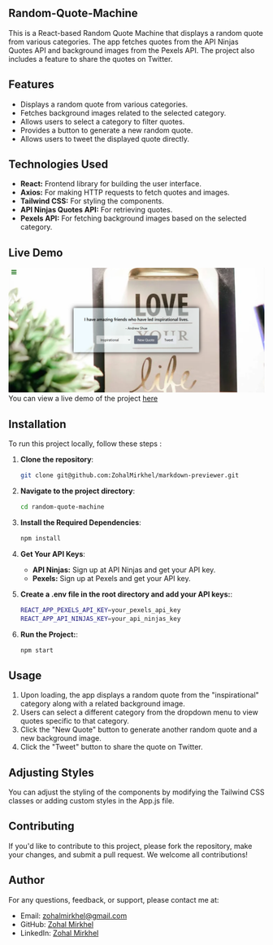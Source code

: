 ## Random-Quote-Machine

This is a React-based Random Quote Machine that displays a random quote from various categories. The app fetches quotes from the API Ninjas Quotes API and background images from the Pexels API. The project also includes a feature to share the quotes on Twitter.

## Features

 - Displays a random quote from various categories.
 - Fetches background images related to the selected category.
 - Allows users to select a category to filter quotes.
 - Provides a button to generate a new random quote.
 - Allows users to tweet the displayed quote directly.


## Technologies Used

 - **React:** Frontend library for building the user interface.
 - **Axios:** For making HTTP requests to fetch quotes and images.
 - **Tailwind CSS:** For styling the components.
 - **API Ninjas Quotes API:** For retrieving quotes.
 - **Pexels API:** For fetching background images based on the selected category.


## Live Demo

![alt text](image.png)
You can view a live demo of the project [here](https://quote-machine--quote-machine-p.netlify.app/)


## Installation

To run this project locally, follow these steps :

1. **Clone the repository**:
   ```bash
   git clone git@github.com:ZohalMirkhel/markdown-previewer.git
   ```
2. **Navigate to the project directory**:
   ```bash
   cd random-quote-machine
   ```

3. **Install the Required Dependencies**:
   ```bash
   npm install
   ```

4. **Get Your API Keys**:
   - **API Ninjas:** Sign up at API Ninjas and get your API key.
   - **Pexels:** Sign up at Pexels and get your API key.

5. **Create a .env file in the root directory and add your API keys:**:
   ```bash
   REACT_APP_PEXELS_API_KEY=your_pexels_api_key
   REACT_APP_API_NINJAS_KEY=your_api_ninjas_key
   ```

6. **Run the Project:**:
   ```bash
   npm start
   ```

## Usage

1. Upon loading, the app displays a random quote from the "inspirational" category along with a related background image.
2. Users can select a different category from the dropdown menu to view quotes specific to that category.
3. Click the "New Quote" button to generate another random quote and a new background image.
4. Click the "Tweet" button to share the quote on Twitter.

## Adjusting Styles

You can adjust the styling of the components by modifying the Tailwind CSS classes or adding custom styles in the App.js file.

## Contributing

If you'd like to contribute to this project, please fork the repository, make your changes, and submit a pull request. We welcome all contributions!

## Author

For any questions, feedback, or support, please contact me at:
- Email: [zohalmirkhel@gmail.com](mailto:zohalmirkhel@gmail.com)
- GitHub: [Zohal Mirkhel](https://github.com/ZohalMirkhel)
- LinkedIn: [Zohal Mirkhel](https://www.linkedin.com/in/zohal-mirkhel-840a7530a/)